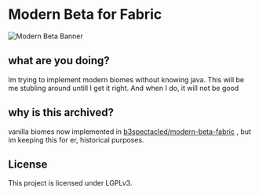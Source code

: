 # Modern Beta for Fabric

![Modern Beta Banner](https://i.imgur.com/9703CzG.png)

## what are you doing?

Im trying to implement modern biomes without knowing java. This will be me stubling around untill I get it right. And when I do, it will not be good

## why is this archived?

vanilla biomes now implemented in [b3spectacled/modern-beta-fabric](https://github.com/b3spectacled/modern-beta-fabric) , but im keeping this for er, historical purposes.

## License

This project is licensed under LGPLv3.
